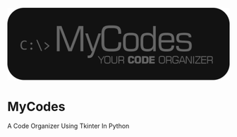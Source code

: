 ![MyCodes Banner](https://github.com/herculeslopes/MyCodes/blob/master/main/Images/Banner/banner.png)
# MyCodes
 A Code Organizer Using Tkinter In Python
